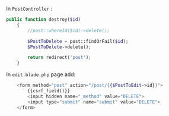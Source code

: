 In `PostController` :

````php
public function destroy($id)
    {
        //post::whereId($id)->delete();

        $PostToDelete = post::findOrFail($id);
        $PostToDelete->delete();

        return redirect('post');
    }
````

In  `edit.blade.php` page add:

````php
    <form method="post" action="/post/{{$PostToEdit->id}}">
        {{csrf_field()}}
        <input hidden name="_method" value="DELETE">
        <input type="submit" name="submit" value="DELETE">
    </form>
````